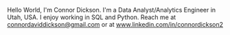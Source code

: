 Hello World, I'm Connor Dickson.
I'm a Data Analyst/Analytics Engineer in Utah, USA.
I enjoy working in SQL and Python.
Reach me at connordaviddickson@gmail.com or at www.linkedin.com/in/connordickson2
